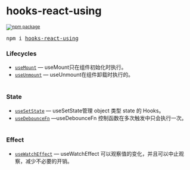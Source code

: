 <div>
  <h1>
    hooks-react-using
  </h1>
  <sup>
    <a href="https://www.npmjs.com/package/hooks-react-using">
       <img src="https://img.shields.io/npm/v/hooks-react-using.svg" alt="npm package" />
    </a>
  </sup>
  <pre>npm i <a href="https://www.npmjs.com/package/hooks-react-using">hooks-react-using</a></pre>
</div>

### Lifecycles
  - [`useMount`](./docs/life-cycle/use-mount/useMount.md) &mdash; useMount只在组件初始化时执行。
  - [`useUnmount`](./docs/life-cycle/use-unmount/useUnmount.md) &mdash; useUnmount在组件卸载时执行的。
    <br/>
    <br/>
### State
  - [`useSetState`](./docs/state/use-set-state/useSetState.md) &mdash; useSetState管理 object 类型 state 的 Hooks。
  - [`useDebounceFn`](./docs/state/use-debounce-fn/useDebounceFn.md) &mdash;useDebounceFn 控制函数在多次触发中只会执行一次。
    <br/>
    <br/>
### Effect
  - [`useWatchEffect`](./docs/effect/use-watch-effect/useWatchEffect.md) &mdash; useWatchEffect 可以观察值的变化，并且可以中止观察，减少不必要的开销。
    <br/>
    <br/>
